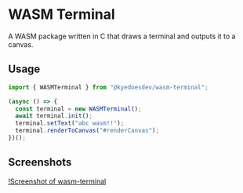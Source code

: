 # WASM Terminal

A WASM package written in C that draws a terminal and outputs it to a canvas.

## Usage
```typescript
import { WASMTerminal } from "@kyedoesdev/wasm-terminal";

(async () => {
  const terminal = new WASMTerminal();
  await terminal.init();
  terminal.setText("abc wasm!!");
  terminal.renderToCanvas("#renderCanvas");
})();
```

## Screenshots
[!Screenshot of wasm-terminal](https://github.com/kyelewis/hello-wasm-with-c/blob/main/screenshots/screenshot-1.png?raw=true)

